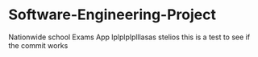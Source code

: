# Software-Engineering-Project
Nationwide school Exams App 
lplplplplllasas
stelios
this is a test to see if the commit works
